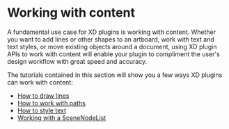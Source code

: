 # Working with content

A fundamental use case for XD plugins is working with content. Whether you want to add lines or other shapes to an artboard, work with text and text styles, or move existing objects around a document, using XD plugin APIs to work with content will enable your plugin to compliment the user's design workflow with great speed and accuracy.

The tutorials contained in this section will show you a few ways XD plugins can work with content:

* [How to draw lines](./how-to-draw-lines-guide/README.md)
* [How to work with paths](./how-to-create-path-objects-guide/README.md)
* [How to style text](./how-to-style-text-guide/README.md)
* [Working with a SceneNodeList](./how-to-work-with-scenenodelist-guide/README.md)

